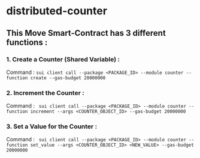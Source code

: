 # distributed-counter

## This Move Smart-Contract has 3 different functions : 
### 1. Create a Counter (Shared Variable) :
Command : ``` sui client call
  --package <PACKAGE_ID>
  --module counter
  --function create
  --gas-budget 20000000 ```

### 2. Increment the Counter : 
Command : ``` sui client call
  --package <PACKAGE_ID>
  --module counter
  --function increment
  --args <COUNTER_OBJECT_ID>
  --gas-budget 20000000```

### 3. Set a Value for the Counter :
Command : ``` sui client call
  --package <PACKAGE_ID>
  --module counter
  --function set_value
  --args <COUNTER_OBJECT_ID> <NEW_VALUE>
  --gas-budget 20000000```
